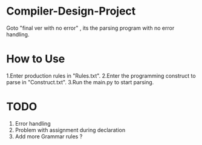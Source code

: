 # Compiler-Design-Project
Goto "final ver with no error" , its the parsing program with no error handling.

# How to Use
1.Enter production rules in "Rules.txt".
2.Enter the programming construct to parse in "Construct.txt".
3.Run the main.py to start parsing.

# TODO
1. Error handling
2. Problem with assignment during declaration
3. Add more Grammar rules ?
